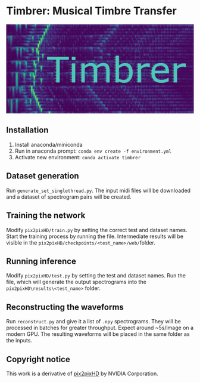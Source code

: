 ﻿Timbrer: Musical Timbre Transfer
====================

![Timbrer](splash.png)

## Installation

1. Install anaconda/miniconda
2. Run in anaconda prompt: `conda env create -f environment.yml`
3. Activate new environment: `conda activate timbrer`

## Dataset generation
Run `generate_set_singlethread.py`. The input midi files will be downloaded and a dataset of spectrogram pairs will be created.

## Training the network
Modify `pix2pixHD/train.py` by setting the correct test and dataset names. Start the training process by running the file. Intermediate results will be visible in the `pix2pixHD/checkpoints/<test_name>/web/`folder.

## Running inference
Modify `pix2pixHD/test.py` by setting the test and dataset names. Run the file, which will generate the output spectrograms into the `pix2pixHD\results\<test_name>` folder.

## Reconstructing the waveforms
Run `reconstruct.py` and give it a list of `.npy` spectrograms. They will be processed in batches for greater throughput. Expect around ~5s/image on a modern GPU. The resulting waveforms will be placed in the same folder as the inputs.

## Copyright notice
This work is a derivative of [pix2pixHD](https://github.com/NVIDIA/pix2pixHD) by NVIDIA Corporation.
